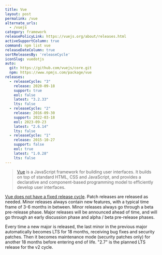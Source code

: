 ```yaml
---
title: Vue
layout: post
permalink: /vue
alternate_urls:
  - /vuejs
category: framework
releasePolicyLink: https://vuejs.org/about/releases.html
activeSupportColumn: true
command: npm list vue
releaseDateColumn: true
sortReleasesBy: 'releaseCycle'
iconSlug: vuedotjs
auto:
  git: https://github.com/vuejs/core.git
  npm: https://www.npmjs.com/package/vue
releases:
  - releaseCycle: "3"
    release: 2020-09-18
    support: true
    eol: false
    latest: "3.2.33"
    lts: false
  - releaseCycle: "2"
    release: 2016-09-30
    support: 2022-03-18
    eol: 2023-09-23 
    latest: "2.6.14"
    lts: false 
  - releaseCycle: "1"
    release: 2015-10-27
    support: false
    eol: true
    latest: "1.0.28"
    lts: false
---
```


> [Vue](https://vuejs.org/) is a JavaScript framework for building user interfaces. It builds on top of standard HTML, CSS and JavaScript, and provides a declarative and component-based programming model to efficiently develop user interfaces.

[Vue does not have a fixed release cycle](https://vuejs.org/about/releases.html). Patch releases are released as needed. Minor releases always contain new features, with a typical time frame of 3-6 months in between. Minor releases always go through a beta pre-release phase. Major releases will be announced ahead of time, and will go through an early discussion phase and alpha / beta pre-release phases.

Every time a new major is released, the last minor in the previous major automatically becomes LTS for 18 months, receiving bug fixes and security patches. Then it becomes maintenance mode (security patches only) for another 18 months before entering end of life. "2.7" is the planned LTS release for the v2 cycle.
